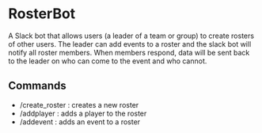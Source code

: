 # RosterBot
A Slack bot that allows users (a leader of a team or group) to create rosters of other users. 
The leader can add events to a roster and the slack bot will notify all roster members.
When members respond, data will be sent back to the leader on who can come to the event and who cannot.

## Commands
* /create_roster : creates a new roster
* /addplayer : adds a player to the roster
* /addevent : adds an event to a roster
